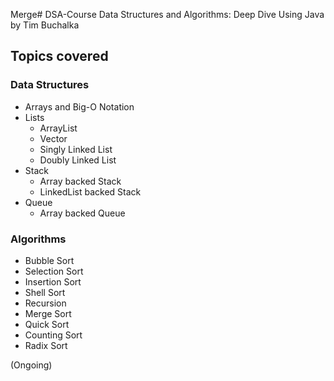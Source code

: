 Merge# DSA-Course
Data Structures and Algorithms: Deep Dive Using Java by Tim Buchalka
## Topics covered
### Data Structures
- Arrays and Big-O Notation
- Lists
    - ArrayList
    - Vector
    - Singly Linked List
    - Doubly Linked List
- Stack
  - Array backed Stack
  - LinkedList backed Stack
- Queue
  - Array backed Queue

### Algorithms
- Bubble Sort
- Selection Sort
- Insertion Sort
- Shell Sort
- Recursion
- Merge Sort
- Quick Sort
- Counting Sort
- Radix Sort

(Ongoing)
